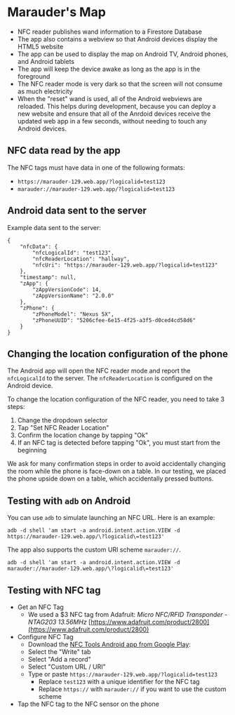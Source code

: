 # Marauder's Map

  * NFC reader publishes wand information to a Firestore Database
  * The app also contains a webview so that Android devices display the HTML5 website
  * The app can be used to display the map on Android TV, Android phones, and Android tablets
  * The app will keep the device awake as long as the app is in the foreground
  * The NFC reader mode is very dark so that the screen will not consume as much electricity
  * When the "reset" wand is used, all of the Android webviews are reloaded. This helps during development, because you can deploy a new website and ensure that all of the Anrdoid devices receive the updated web app in a few seconds, without needing to touch any Android devices.

## NFC data read by the app

The NFC tags must have data in one of the following formats:

* `https://marauder-129.web.app/?logicalid=test123`
* `marauder://marauder-129.web.app/?logicalid=test123`

## Android data sent to the server

Example data sent to the server:

    {
        "nfcData": {
            "nfcLogicalId": "test123",
            "nfcReaderLocation": "hallway",
            "nfcUri": "https://marauder-129.web.app/?logicalid=test123"
        },
        "timestamp": null,
        "zApp": {
            "zAppVersionCode": 14,
            "zAppVersionName": "2.0.0"
        },
        "zPhone": {
            "zPhoneModel": "Nexus 5X",
            "zPhoneUUID": "5206cfee-6e15-4f25-a3f5-d0ced4cd58d6"
        }
    }

## Changing the location configuration of the phone

The Android app will open the NFC reader mode and report the `nfcLogicalId` to the server. The `nfcReaderLocation` is configured on the Android device.

To change the location configuration of the NFC reader, you need to take 3 steps:
1. Change the dropdown selector
1. Tap "Set NFC Reader Location"
1. Confirm the location change by tapping "Ok"
1. If an NFC tag is detected before tapping "Ok", you must start from the beginning

We ask for many confirmation steps in order to avoid accidentally changing the room while the phone is face-down on a table. In our testing, we placed the phone upside down on a table, which accidentally pressed buttons.

## Testing with `adb` on Android
You can use `adb` to simulate launching an NFC URL. Here is an example:

    adb -d shell 'am start -a android.intent.action.VIEW -d https://marauder-129.web.app/\?logicalid\=test123'

The app also supports the custom URI scheme `marauder://`.

    adb -d shell 'am start -a android.intent.action.VIEW -d marauder://marauder-129.web.app/\?logicalid\=test123'

## Testing with NFC tag

* Get an NFC Tag
  * We used a $3 NFC tag from Adafruit: *Micro NFC/RFID Transponder - NTAG203 13.56MHz* [https://www.adafruit.com/product/2800](https://www.adafruit.com/product/2800)
* Configure NFC Tag
  * Download the [NFC Tools Android app from Google Play](https://play.google.com/store/apps/details?id=com.wakdev.wdnfc&hl=en_US):
  * Select the "Write" tab
  * Select "Add a record"
  * Select "Custom URL / URI"
  * Type or paste `https://marauder-129.web.app/?logicalid=test123`
    * Replace `test123` with a unique identifier for the NFC tag
    * Replace `https://` with `marauder://` if you want to use the custom scheme
* Tap the NFC tag to the NFC sensor on the phone

